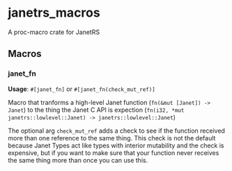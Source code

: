 # janetrs_macros

A proc-macro crate for JanetRS

## Macros

### janet_fn
**Usage**: `#[janet_fn]` or `#[janet_fn(check_mut_ref)]`

Macro that tranforms a high-level Janet function (`fn(&mut [Janet]) -> Janet`)
to the thing the Janet C API is expection (`fn(i32, *mut janetrs::lowlevel::Janet) -> janetrs::lowlevel::Janet`)

The optional arg `check_mut_ref` adds a check to see if the function received more than one reference to the same thing. This check is not the default because Janet Types act like types with interior mutability and the check is expensive, but if you want to make sure that your function never receives the same thing more than once you can use this.
